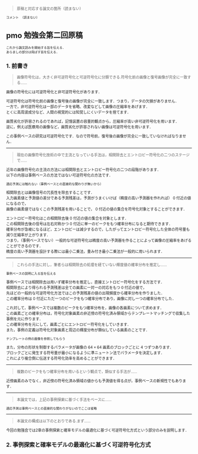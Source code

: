 <div style="font-size:10px;">

> 原稿と対応する論文の箇所（読まない）

`コメント （読まない）`


# pmo 勉強会第二回原稿

```
これから論文読みを開始する旨を伝える．
あらましの部分は飛ばす旨を伝える．
```

## 1. 前書き

> 画像符号化は，大きく非可逆符号化と可逆符号化に分類できる.符号化前の画像と復号画像が完全に一致する……

画像の符号化には可逆符号化と非可逆符号化があります．

可逆符号化は符号化前の画像と復号後の画像が完全に一致します．つまり，データの欠損がありません．  
一方で，非可逆符号化は一部のデータを省略、改変などして画像の圧縮率をあげます．  
とくに高周波成分など、人間の視覚的には知覚しにくいデータを捨てます．

画質劣化が許容されるのであれば，記憶装置の容量的観点から，圧縮率が高い非可逆符号化を用います．  
逆に，例えば医療用の画像など，画質劣化が許容されない画像は可逆符号化を用います．

この事例ベースの研究は可逆符号化です．なので符号前，復号後の画像が完全に一致していなければなりません．

----------------------------------------------------------------------------------------------------------------

> 現在の画像符号化技術の中で主流となっている手法は，相関除去とエントロピー符号化の二つのステージで……

近年の画像符号化の主流の方法には相関除去とエントロピー符号化の二つの段階があります．  
以下の内容は事例ベースの方法ではない可逆符号化の方法です．

`適応予測には触れない（事例ベースとの直接的な関わりが無いから）`

相関除去とは画像信号の冗長性を除去することです．  
入力画素値と予測値の差分である予測残差は，予測がうまくいけば（精度の高い予測器を作れれば） $0$ 付近の値になるので，  
画像の画素値ではなくこの予測残差を用いることで， $0$ 付近の値の集合を符号化対象とすることができます．  

エントロピー符号化はこの相関除去後 $0$ 付近の値の集合を対象とします．  
この相関除去後の信号は左右対称かつ $0$ 付近に単一のピークをもつ確率分布になると期待できます．  
確率分布が急峻になるほど，エントロピーは減少するので，したがってエントロピー符号化した全体の符号量も減り圧縮率が上がります．  
つまり，（事例ベースでない）一般的な可逆符号化は精度の高い予測器を作ることによって画像の圧縮率をあげることができるのです．  
精度の高い予測器を設計する際には最小二乗法，重み付き最小二乗法が一般的に用いられます．

----------------------------------------------------------------------------------------------------------------

> これらの手法に対し，筆者らは相関除去の処理を経ていない輝度値の確率分布を推定し……

`事例ベースの説明に入る旨を伝える`

事例ベースでは相関除去は用いず確率分布を推定し，直接エントロピー符号化をする方法です．  
相関除去により得られる予測残差は全ての画素に一対一の対応をもつ $0$ 付近の値で，  
先ほどの一般的な可逆符号化方法ではこの予測残差の値の出現頻度から確率分布を作りました．  
この確率分布は $0$ 付近にただ一つのピークをもつ確率分布であり，画像に対し一つの確率分布でした．

これ対して，事例ベースでは複数のピークをもつ確率分布を，画像の各画素について求めます．  
この画素ごとの確率分布は，符号化対象画素の非近傍の符号化済み領域からテンプレートマッチングで収集した事例を元に作ります．  
この確率分布を元にして，画素ごとにエントロピー符号化をしていきます．  
また，事例の定義は符号化対象画素と周辺の輝度分布が類似している画素のことです．

`テンプレートの例の画像を参照してもらう`

また，分布の形状を制御するパラメータが画像の $64 \times 64$ 画素のブロックごとに $4$ つずつあります．  
ブロックごとに発生する符号量が最小になるように準ニュートン法でパラメータを決定します．  
これにより複合側に伝送する符号化効率を高めることができます．

----------------------------------------------------------------------------------------------------------------

> 複数のピークをもつ確率分布を用いるという観点で，類似する手法が……

近傍画素のみでなく，非近傍の符号化済み領域の値からも予測値を得る点が，事例ベースの新規性でもあります．

----------------------------------------------------------------------------------------------------------------

> 本論文では，上記の事例探索に基づく手法をベースに……

`適応予測は事例ベースとの直接的な関わりがないのでここは省略`

----------------------------------------------------------------------------------------------------------------

> 本論文の構成は以下のとおりである.まず……

今回の勉強会では2章の事例探索と確率モデルの最適化に基づく可逆符号化方式という部分のみを説明します．




## 2. 事例探索と確率モデルの最適化に基づく可逆符号化方式
